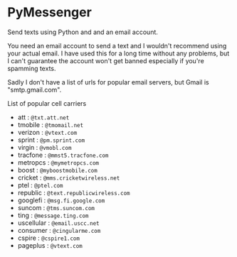 # PyMessenger
Send texts using Python and and an email account.

You need an email account to send a text and I wouldn't recommend using your actual email. I have used this for a long time without any problems, but I can't guarantee the account won't get banned especially if you're spamming texts.

Sadly I don't have a list of urls for popular email servers, but Gmail is "smtp.gmail.com".


List of popular cell carriers
* att : `@txt.att.net`
* tmobile : `@tmomail.net`
* verizon : `@vtext.com`
* sprint : `@pm.sprint.com`
* virgin : `@vmobl.com`
* tracfone : `@mmst5.tracfone.com`
* metropcs : `@mymetropcs.com`
* boost : `@myboostmobile.com`
* cricket : `@mms.cricketwireless.net`
* ptel : `@ptel.com`
* republic : `@text.republicwireless.com`
* googlefi : `@msg.fi.google.com`
* suncom : `@tms.suncom.com`
* ting : `@message.ting.com`
* uscellular : `@email.uscc.net`
* consumer : `@cingularme.com`
* cspire : `@cspire1.com`
* pageplus : `@vtext.com`
